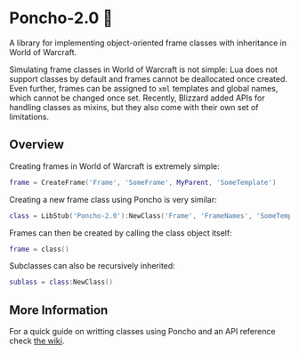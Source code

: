 # Poncho-2.0 :running_shirt_with_sash:
A library for implementing object-oriented frame classes with inheritance in World of Warcraft.

Simulating frame classes in World of Warcraft is not simple: Lua does not support classes by default and frames cannot be deallocated once created. Even further, frames can be assigned to `xml` templates and global names, which cannot be changed once set. Recently, Blizzard added APIs for handling classes as mixins, but they also come with their own set of limitations.

## Overview
Creating frames in World of Warcraft is extremely simple:
````lua
frame = CreateFrame('Frame', 'SomeFrame', MyParent, 'SomeTemplate')
````

Creating a new frame class using Poncho is very similar:

````lua
class = LibStub('Poncho-2.0'):NewClass('Frame', 'FrameNames', 'SomeTemplate')
````

Frames can then be created by calling the class object itself:
````lua
frame = class()
````

Subclasses can also be recursively inherited:
````lua
sublass = class:NewClass()
````

## More Information
For a quick guide on writting classes using Poncho and an API reference check [the wiki](https://github.com/Jaliborc/Poncho-2.0/wiki).
